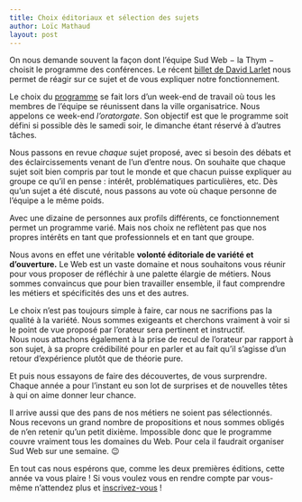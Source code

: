 ```yaml
---
title: Choix éditoriaux et sélection des sujets
author: Loïc Mathaud
layout: post
---
```


On nous demande souvent la façon dont l&rsquo;équipe Sud Web − la Thym − choisit le programme des conférences. Le récent [billet de David Larlet](https://larlet.fr/david/blog/2013/conferences-editorialisation/) nous permet de réagir sur ce sujet et de vous expliquer notre fonctionnement.

Le choix du [programme][2] se fait lors d&rsquo;un week-end de travail où tous les membres de l&rsquo;équipe se réunissent dans la ville organisatrice. Nous appelons ce week-end *l&rsquo;oratorgate*. Son objectif est que le programme soit défini si possible dès le samedi soir, le dimanche étant réservé à d&rsquo;autres tâches.

Nous passons en revue *chaque* sujet proposé, avec si besoin des débats et des éclaircissements venant de l&rsquo;un d&rsquo;entre nous. On souhaite que chaque sujet soit bien compris par tout le monde et que chacun puisse expliquer au groupe ce qu&rsquo;il en pense : intérêt, problématiques particulières, etc. Dès qu&rsquo;un sujet a été discuté, nous passons au vote où chaque personne de l&rsquo;équipe a le même poids.

Avec une dizaine de personnes aux profils différents, ce fonctionnement permet un programme varié. Mais nos choix ne reflètent pas que nos propres intérêts en tant que professionnels et en tant que groupe.

Nous avons en effet une véritable **volonté éditoriale de variété et d&rsquo;ouverture.** Le Web est un vaste domaine et nous souhaitons vous réunir pour vous proposer de réfléchir à une palette élargie de métiers. Nous sommes convaincus que pour bien travailler ensemble, il faut comprendre les métiers et spécificités des uns et des autres.

Le choix n&rsquo;est pas toujours simple à faire, car nous ne sacrifions pas la qualité à la variété. Nous sommes exigeants et cherchons vraiment à voir si le point de vue proposé par l&rsquo;orateur sera pertinent et instructif.  
Nous nous attachons également à la prise de recul de l&rsquo;orateur par rapport à son sujet, à sa propre crédibilité pour en parler et au fait qu&rsquo;il s&rsquo;agisse d&rsquo;un retour d&rsquo;expérience plutôt que de théorie pure.

Et puis nous essayons de faire des découvertes, de vous surprendre. Chaque année a pour l&rsquo;instant eu son lot de surprises et de nouvelles têtes à qui on aime donner leur chance.

Il arrive aussi que des pans de nos métiers ne soient pas sélectionnés. Nous recevons un grand nombre de propositions et nous sommes obligés de n&rsquo;en retenir qu&rsquo;un petit dixième. Impossible donc que le programme couvre vraiment tous les domaines du Web. Pour cela il faudrait organiser Sud Web sur une semaine. 😉

En tout cas nous espérons que, comme les deux premières éditions, cette année va vous plaire ! Si vous voulez vous en rendre compte par vous-même n&rsquo;attendez plus et [inscrivez-vous][3] !

 [1]: https://larlet.fr/david/blog/2013/conferences-editorialisation/
 [2]: http://sudweb.fr/2013/#programme
 [3]: http://sudweb.fr/2013/#inscription
